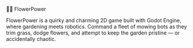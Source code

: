 🌸🤖 FlowerPower

FlowerPower is a quirky and charming 2D game built with Godot Engine, where gardening meets robotics. Command a fleet of mowing bots as they trim grass, dodge flowers, and attempt to keep the garden pristine — or accidentally chaotic.  